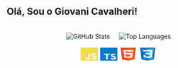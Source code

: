 ## Olá, Sou o Giovani Cavalheri!

<br>

<div align="center">
  <div style="display: flex; flex-wrap: wrap; justify-content: center; gap: 20px;">
    <div>
      <img src="https://github-readme-stats.vercel.app/api?username=GiovaniCavalheri&show_icons=true&theme=dracula" alt="GitHub Stats" width="400"/>
    </div>
    <div>
      <img src="https://github-readme-stats.vercel.app/api/top-langs/?username=GiovaniCavalheri&layout=compact&theme=dracula&hide=procfile" alt="Top Languages" width="300"/>
    </div>
  </div>
</div>

<br>

<div align="center">
  <div style="display: inline_block">
    <img align="center" alt="Js" height="30" width="40" src="https://raw.githubusercontent.com/devicons/devicon/master/icons/javascript/javascript-plain.svg">
    <img align="center" alt="Ts" height="30" width="40" src="https://raw.githubusercontent.com/devicons/devicon/master/icons/typescript/typescript-plain.svg">
    <img align="center" alt="HTML" height="30" width="40" src="https://raw.githubusercontent.com/devicons/devicon/master/icons/html5/html5-original.svg">
    <img align="center" alt="CSS" height="30" width="40" src="https://raw.githubusercontent.com/devicons/devicon/master/icons/css3/css3-original.svg">
  </div>
</div>

<br>
